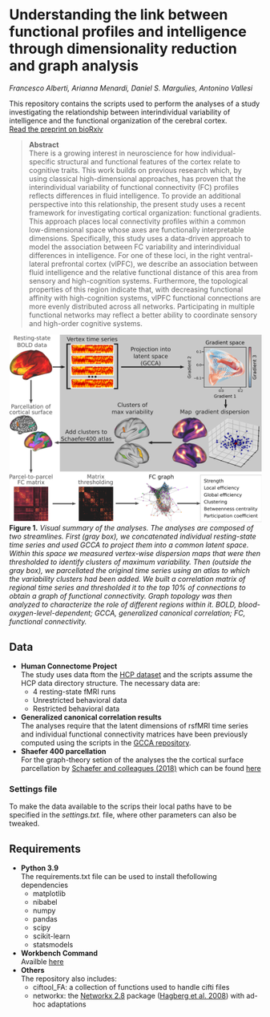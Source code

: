 # Understanding the link between functional profiles and intelligence through dimensionality reduction and graph analysis
*Francesco Alberti, Arianna Menardi, Daniel S. Margulies, Antonino Vallesi*


This repository contains the scripts used to perform the analyses of a study investigating the relationdship between interindividual variability of intelligence and the functional organization of the cerebral cortex.\
[Read the preprint on bioRxiv](https://www.biorxiv.org/content/10.1101/2023.04.12.536421v1)

> **Abstract**\
There is a growing interest in neuroscience for how individual-specific structural and functional features of the cortex relate to cognitive traits. This work builds on previous research which, by using classical high-dimensional approaches, has proven that the interindividual variability of functional connectivity (FC) profiles reflects differences in fluid intelligence. To provide an additional perspective into this relationship, the present study uses a recent framework for investigating cortical organization: functional gradients. This approach places local connectivity profiles within a common low-dimensional space whose axes are functionally interpretable dimensions. Specifically, this study uses a data-driven approach to model the association between FC variability and interindividual differences in intelligence. For one of these loci, in the right ventral-lateral prefrontal cortex (vlPFC), we describe an association between fluid intelligence and the relative functional distance of this area from sensory and high-cognition systems. Furthermore, the topological properties of this region indicate that, with decreasing functional affinity with high-cognition systems, vlPFC functional connections are more evenly distributed across all networks. Participating in multiple functional networks may reflect a better ability to coordinate sensory and high-order cognitive systems.

![image](https://github.com/alberti-f/gradient-dispersion/blob/main/methods_figure.png)\
**Figure 1.** *Visual summary of the analyses. The analyses are composed of two streamlines. First (gray box), we concatenated individual resting-state time series and used GCCA to project them into a common latent space. Within this space we measured vertex-wise dispersion maps that were then thresholded to identify clusters of maximum variability. Then (outside the gray box), we parcellated the original time series using an atlas to which the variability clusters had been added. We built a correlation matrix of regional time series and thresholded it to the top 10% of connections to obtain a graph of functional connectivity. Graph topology was then analyzed to characterize the role of different regions within it. BOLD, blood-oxygen-level-dependent; GCCA, generalized canonical correlation; FC, functional connectivity.*

## Data
* **Human Connectome Project**\
The study uses data ftom the [HCP dataset](https://www.humanconnectome.org/) and the scripts assume the HCP data directory structure. The necessary data are:
    * 4 resting-state fMRI runs
    * Unrestricted behavioral data
    * Restricted behavioral data
* **Generalized canonical correlation results**\
The analyses require that the latent dimensions of rsfMRI time series and individual functional connectivity matrices have been previously computed using the scripts in the [GCCA repository](https://github.com/alberti-f/GCCA).
* **Shaefer 400 parcellation**\
For the graph-theory setion of the analyses the the cortical surface parcellation by [Schaefer and colleagues (2018)](https://people.csail.mit.edu/ythomas/publications/2018LocalGlobal-CerebCor.pdf) which can be found [here](https://github.com/ThomasYeoLab/CBIG/tree/master/stable_projects/brain_parcellation/Schaefer2018_LocalGlobal/Parcellations/HCP)

### Settings file
To make the data available to the scrips their local paths have to be specified in the *settings.txt.* file,  where other parameters can also be tweaked.

## Requirements
* **Python 3.9**\
The requirements.txt file can be used to install thefollowing dependencies
    * matplotlib
    * nibabel
    * numpy
    * pandas
    * scipy
    * scikit-learn
    * statsmodels
* **Workbench Command**\
Availble [here](https://www.humanconnectome.org/software/get-connectome-workbench)
* **Others**\
The repository also includes:
    * ciftool_FA: a collection of functions used to handle cifti files
    * networkx: the [Networkx 2.8](https://github.com/networkx/networkx/tree/v2.8) package ([Hagberg et al. 2008](http://conference.scipy.org.s3-website-us-east-1.amazonaws.com/proceedings/scipy2008/paper_2/full_text.pdf)) with ad-hoc adaptations